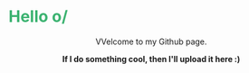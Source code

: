 <html>
<body>

<h1 style="color:MediumSeaGreen;"> Hello o/ </h1>
<center>
VVelcome to my Github page.
<b>
<p>
  If I do something cool, then I'll upload it here :) 
</p>
</b>
</center>
